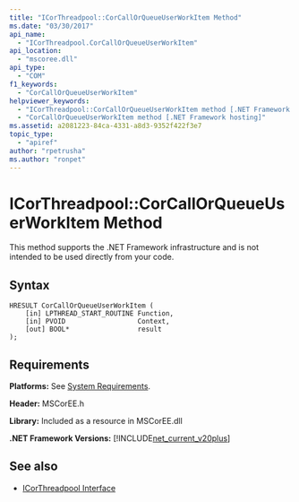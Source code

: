 ```yaml
---
title: "ICorThreadpool::CorCallOrQueueUserWorkItem Method"
ms.date: "03/30/2017"
api_name: 
  - "ICorThreadpool.CorCallOrQueueUserWorkItem"
api_location: 
  - "mscoree.dll"
api_type: 
  - "COM"
f1_keywords: 
  - "CorCallOrQueueUserWorkItem"
helpviewer_keywords: 
  - "ICorThreadpool::CorCallOrQueueUserWorkItem method [.NET Framework hosting]"
  - "CorCallOrQueueUserWorkItem method [.NET Framework hosting]"
ms.assetid: a2081223-84ca-4331-a8d3-9352f422f3e7
topic_type: 
  - "apiref"
author: "rpetrusha"
ms.author: "ronpet"
---
```

# ICorThreadpool::CorCallOrQueueUserWorkItem Method
This method supports the .NET Framework infrastructure and is not intended to be used directly from your code.  
  
## Syntax  
  
```  
HRESULT CorCallOrQueueUserWorkItem (  
    [in] LPTHREAD_START_ROUTINE Function,  
    [in] PVOID                  Context,  
    [out] BOOL*                 result  
);  
```  
  
## Requirements  
 **Platforms:** See [System Requirements](../../../../docs/framework/get-started/system-requirements.md).  
  
 **Header:** MSCorEE.h  
  
 **Library:** Included as a resource in MSCorEE.dll  
  
 **.NET Framework Versions:** [!INCLUDE[net_current_v20plus](../../../../includes/net-current-v20plus-md.md)]  
  
## See also
- [ICorThreadpool Interface](../../../../docs/framework/unmanaged-api/hosting/icorthreadpool-interface.md)
